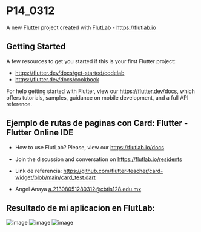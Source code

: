 # P14_0312

A new Flutter project created with FlutLab - https://flutlab.io

## Getting Started

A few resources to get you started if this is your first Flutter project:

- https://flutter.dev/docs/get-started/codelab
- https://flutter.dev/docs/cookbook

For help getting started with Flutter, view our
https://flutter.dev/docs, which offers tutorials,
samples, guidance on mobile development, and a full API reference.

## Ejemplo de rutas de paginas con Card: Flutter - Flutter Online IDE

- How to use FlutLab? Please, view our https://flutlab.io/docs
- Join the discussion and conversation on https://flutlab.io/residents

- Link de referencia: https://github.com/flutter-teacher/card-widget/blob/main/card_test.dart
- Angel Anaya a.21308051280312@cbtis128.edu.mx

## Resultado de mi aplicacion en FlutLab: 
![image](https://github.com/AnayaMarinAngelAlejandro/P14_Router_0312/assets/143743148/422dc893-a27a-4a53-bfc2-44a68b1f0283)
![image](https://github.com/AnayaMarinAngelAlejandro/P14_Router_0312/assets/143743148/50b87c47-b6d4-43a1-bfb1-375770635d71)
![image](https://github.com/AnayaMarinAngelAlejandro/P14_Router_0312/assets/143743148/18b2fb68-d3da-4de0-a690-6c6210f0e630)



